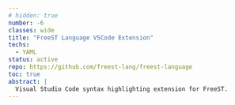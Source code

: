 ```yaml
---
# hidden: true
number: -6
classes: wide
title: "FreeST Language VSCode Extension"
techs:
  - YAML
status: active
repo: https://github.com/freest-lang/freest-language
toc: true
abstract: |
  Visual Studio Code syntax highlighting extension for FreeST. 
---
```


<!-- 
## Motivation

## Design

## Implementation

## Demo

## How to use 
-->
